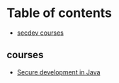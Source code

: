 # Table of contents

* [secdev courses](README.md)

## courses

* [Secure development in Java](courses/secure-development-in-java.md)


